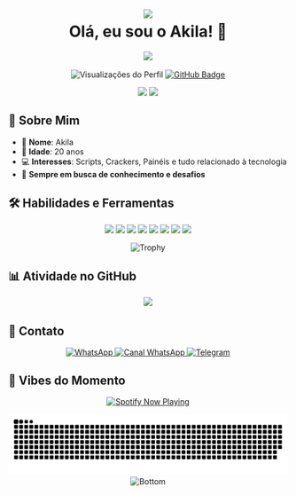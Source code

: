 <h1 align="center">
  <img src="https://i.pinimg.com/originals/90/5f/c9/905fc914bbc0cfa71d8f09caa9bf4082.gif" width="200">
  <br>
  Olá, eu sou o Akila! 👋
</h1>

<p align="center">
  <img src="https://readme-typing-svg.herokuapp.com/?lines=Desenvolvedor;Especialista+em+Scripts;Apaixonado+por+Tecnologia;Sempre+Aprendendo&font=Fira%20Code&center=true&width=440&height=45&color=f75c7e&vCenter=true&size=22">
</p>

<p align="center">
  <img src="https://komarev.com/ghpvc/?username=akilacorp&style=flat-square&color=blueviolet" alt="Visualizações do Perfil">
  <a href="https://github.com/akilacorp?tab=followers">
    <img src="https://img.shields.io/github/followers/akilacorp?label=Seguidores&style=social" alt="GitHub Badge">
  </a>
</p>

<div align="center">
  <img src="https://github-readme-stats.vercel.app/api?username=akilacorp&show_icons=true&theme=radical" height="170em">
  <img src="https://github-readme-stats.vercel.app/api/top-langs/?username=akilacorp&layout=compact&theme=radical" height="170em">
</div>

## 💫 Sobre Mim

- 🧠 **Nome**: Akila
- 🎂 **Idade**: 20 anos
- 💻 **Interesses**: Scripts, Crackers, Painéis e tudo relacionado à tecnologia
- 🚀 **Sempre em busca de conhecimento e desafios**

## 🛠️ Habilidades e Ferramentas

<p align="center">
  <img src="https://img.shields.io/badge/-JavaScript-black?style=flat-square&logo=javascript" />
  <img src="https://img.shields.io/badge/-Python-black?style=flat-square&logo=Python" />
  <img src="https://img.shields.io/badge/-HTML5-black?style=flat-square&logo=html5&logoColor=E34F26" />
  <img src="https://img.shields.io/badge/-CSS3-black?style=flat-square&logo=css3&logoColor=1572B6" />
  <img src="https://img.shields.io/badge/-Git-black?style=flat-square&logo=git" />
  <img src="https://img.shields.io/badge/-GitHub-black?style=flat-square&logo=github" />
  <img src="https://img.shields.io/badge/-Linux-black?style=flat-square&logo=Linux" />
  <img src="https://img.shields.io/badge/-Windows-black?style=flat-square&logo=Windows" />
</p>

<p align="center">
  <img src="https://github-profile-trophy.vercel.app/?username=akilacorp&theme=onedark&row=1&column=6" alt="Trophy">
</p>

## 📊 Atividade no GitHub

<div align="center">
  <a href="https://github.com/akilacorp">
    <img src="https://github-profile-summary-cards.vercel.app/api/cards/profile-details?username=akilacorp&theme=radical" width="650">
  </a>
</div>

## 📱 Contato

<p align="center">
  <a href="https://wa.me/+553497624877">
    <img src="https://img.shields.io/badge/WhatsApp-25D366?style=for-the-badge&logo=whatsapp&logoColor=white" alt="WhatsApp">
  </a>
  <a href="https://whatsapp.com/channel/0029VbB1a77545ussjB7uu1s">
    <img src="https://img.shields.io/badge/Canal_WhatsApp-25D366?style=for-the-badge&logo=whatsapp&logoColor=white" alt="Canal WhatsApp">
  </a>
  <a href="https://t.me/Aescorpxx">
    <img src="https://img.shields.io/badge/Telegram-2CA5E0?style=for-the-badge&logo=telegram&logoColor=white" alt="Telegram">
  </a>
</p>

## 🎵 Vibes do Momento

<p align="center">
  <a href="https://open.spotify.com/" target="_blank">
    <img src="https://novatorem.vercel.app/api/spotify?background_color=0d1117&border_color=ffffff" alt="Spotify Now Playing" width="350" />
  </a>
</p>

<div align="center">
  <picture>
    <source media="(prefers-color-scheme: dark)" srcset="https://raw.githubusercontent.com/platane/platane/output/github-contribution-grid-snake-dark.svg">
    <source media="(prefers-color-scheme: light)" srcset="https://raw.githubusercontent.com/platane/platane/output/github-contribution-grid-snake.svg">
    <img alt="github contribution grid snake animation" src="https://raw.githubusercontent.com/platane/platane/output/github-contribution-grid-snake.svg">
  </picture>
</div>

<div align="center">
  <img src="https://raw.githubusercontent.com/mayhemantt/mayhemantt/Update/svg/Bottom.svg" alt="Bottom">
</div>
